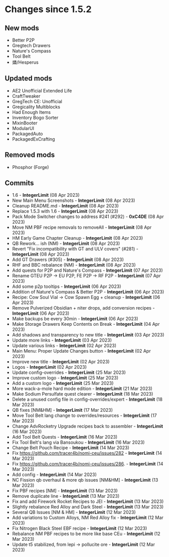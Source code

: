 # Changes since 1.5.2

## New mods
* Better P2P
* Gregtech Drawers
* Nature's Compass
* Tool Belt
* 燐/Hesperus

## Updated mods
* AE2 Unofficial Extended Life
* CraftTweaker
* GregTech CE: Unofficial
* Gregicality Multiblocks
* Had Enough Items
* Inventory Bogo Sorter
* MixinBooter
* ModularUI
* PackagedAuto
* PackagedExCrafting

## Removed mods
* Phosphor (Forge)

## Commits
* 1.6 - **IntegerLimit** (08 Apr 2023)
* New Main Menu Screenshots - **IntegerLimit** (08 Apr 2023)
* Cleanup README.md - **IntegerLimit** (08 Apr 2023)
* Replace 1.5.3 with 1.6 - **IntegerLimit** (08 Apr 2023)
* Pack Mode Switcher changes to address #241 (#292) - **0xC4DE** (08 Apr 2023)
* Move NM PBF recipe removals to removeAll - **IntegerLimit** (08 Apr 2023)
* HM Early Game Chapter Cleanup - **IntegerLimit** (08 Apr 2023)
* QB Rework... ish (NM) - **IntegerLimit** (08 Apr 2023)
* Revert "Fix incompatibility with GT and ULV covers" (#281) - **IntegerLimit** (08 Apr 2023)
* Add GT Drawers (#305) - **IntegerLimit** (08 Apr 2023)
* RHF and BBC rebalance (NM) - **IntegerLimit** (08 Apr 2023)
* Add quests for P2P and Nature's Compass - **IntegerLimit** (07 Apr 2023)
* Rename GTEU P2P -> EU P2P, FE P2P -> RF P2P - **IntegerLimit** (07 Apr 2023)
* Add some p2p tooltips - **IntegerLimit** (06 Apr 2023)
* Addition of Nature's Compass & Better P2P - **IntegerLimit** (06 Apr 2023)
* Recipe: Cow Soul Vial -> Cow Spawn Egg + cleanup - **IntegerLimit** (06 Apr 2023)
* Remove Pulverized Obsidian + niter drops, add conversion recipes - **IntegerLimit** (06 Apr 2023)
* Make backups be every 30min - **IntegerLimit** (06 Apr 2023)
* Make Storage Drawers Keep Contents on Break - **IntegerLimit** (04 Apr 2023)
* Add shadows and transparency to new title - **IntegerLimit** (03 Apr 2023)
* Update more links - **IntegerLimit** (03 Apr 2023)
* Update various links - **IntegerLimit** (02 Apr 2023)
* Main Menu: Proper Update Changes button - **IntegerLimit** (02 Apr 2023)
* Improve new title - **IntegerLimit** (02 Apr 2023)
* Logos - **IntegerLimit** (02 Apr 2023)
* Update config-overrides - **IntegerLimit** (25 Mar 2023)
* Improve custom logo - **IntegerLimit** (25 Mar 2023)
* Add a custom logo - **IntegerLimit** (25 Mar 2023)
* More wack-a-mole hard mode edition - **IntegerLimit** (21 Mar 2023)
* Make Sodium Persulfate quest clearer - **IntegerLimit** (18 Mar 2023)
* Delete a unused config file in config-overrides/expert - **IntegerLimit** (18 Mar 2023)
* QB fixes [NM&HM] - **IntegerLimit** (17 Mar 2023)
* Move Tool Belt lang change to overrides/resources - **IntegerLimit** (17 Mar 2023)
* Change AdvRocketry Upgrade recipes back to assembler - **IntegerLimit** (16 Mar 2023)
* Add Tool Belt Quests - **IntegerLimit** (16 Mar 2023)
* Fix Tool Belt's lang via Bansoukou - **IntegerLimit** (16 Mar 2023)
* Change Belt Pouch Recipe - **IntegerLimit** (14 Mar 2023)
* Fix https://github.com/tracer4b/nomi-ceu/issues/282 - **IntegerLimit** (14 Mar 2023)
* Fix https://github.com/tracer4b/nomi-ceu/issues/286. - **IntegerLimit** (14 Mar 2023)
* Add config - **IntegerLimit** (14 Mar 2023)
* NC Fission qb overhaul & more qb issues [NM&HM] - **IntegerLimit** (13 Mar 2023)
* Fix PBF recipes [NM] - **IntegerLimit** (13 Mar 2023)
* Remove duplicate line - **IntegerLimit** (13 Mar 2023)
* Fix and add Firework Rocket Recipes to JEI - **IntegerLimit** (13 Mar 2023)
* Slightly rebalance Red Alloy and Dark Steel - **IntegerLimit** (13 Mar 2023)
* Several QB Issues [NM & HM] - **IntegerLimit** (12 Mar 2023)
* Add variations to Custom Alloys, NM Red Alloy fix - **IntegerLimit** (12 Mar 2023)
* Fix Nitrogen Black Steel EBF recipe - **IntegerLimit** (12 Mar 2023)
* Rebalance NM PBF recipes to be more like base CEu - **IntegerLimit** (12 Mar 2023)
* Update t5 stabilized, from lepi -> pollucite ore - **IntegerLimit** (12 Mar 2023)